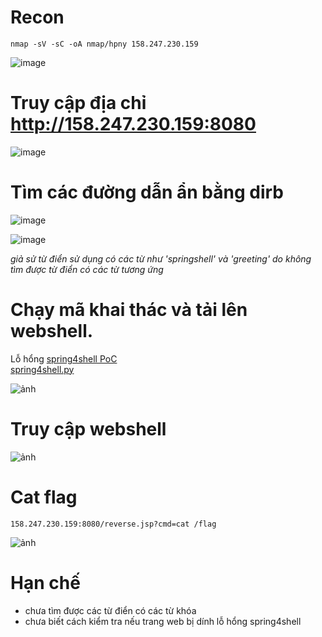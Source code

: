 # Recon
```
nmap -sV -sC -oA nmap/hpny 158.247.230.159 
```
![image](https://user-images.githubusercontent.com/23620659/206842620-0144ff9e-ac35-4967-a4c7-80dd772e8809.png)

# Truy cập địa chỉ http://158.247.230.159:8080
![image](https://user-images.githubusercontent.com/23620659/206842658-f0203966-3345-4a5f-9236-a8f4646c6a9a.png)

# Tìm các đường dẫn ẩn bằng dirb
![image](https://user-images.githubusercontent.com/23620659/206849130-5fe63919-8571-4fe3-ab39-afe8fba7f2b5.png)

![image](https://user-images.githubusercontent.com/23620659/206849157-c1057303-37ae-4979-91bf-17e8a5bf27dc.png)

*giả sử từ điển sử dụng có các từ như 'springshell' và 'greeting' do không tìm được từ điển có các từ tương ứng*

# Chạy mã khai thác và tải lên webshell.
Lỗ hổng [spring4shell PoC](https://github.com/reznok/Spring4Shell-POC#instructions)\
[spring4shell.py](https://raw.githubusercontent.com/reznok/Spring4Shell-POC/master/exploit.py)

![ảnh](https://user-images.githubusercontent.com/23620659/206896522-27caf687-8d73-4b17-9ec8-622aa4904e21.png)

# Truy cập webshell 
![ảnh](https://user-images.githubusercontent.com/23620659/206896665-ec796e78-fbcd-4611-a300-d4eff87765e8.png)

# Cat flag
```
158.247.230.159:8080/reverse.jsp?cmd=cat /flag
```
![ảnh](https://user-images.githubusercontent.com/23620659/206896705-766af892-a274-4f7f-95b5-732518ae7541.png)



# Hạn chế
  - chưa tìm được các từ điển có các từ khóa
  - chưa biết cách kiểm tra nếu trang web bị dính lỗ hổng spring4shell
